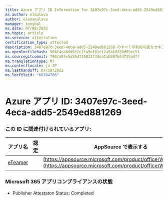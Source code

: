 ```yaml
---
title: Azure アプリ ID Information for 3407e97c-3eed-4eca-add5-2549ed881269
ms.author: elmalova
author: elenamalova
manager: tonybal
ms.date: 07/08/2022
ms.topic: article
ms.service: attestation
certification_type: attested
description: 3407e97c-3eed-4eca-add5-2549ed881269 のすべての利用可能なセキュリティとコンプライアンス情報。
ms.openlocfilehash: 954f4ca8d85c2c1fa9ef81e12a5a1df20d55ec51
ms.sourcegitcommit: 7902a8fe5a55d715023f34ea1ab987b4d715a4f7
ms.translationtype: MT
ms.contentlocale: ja-JP
ms.lasthandoff: 07/10/2022
ms.locfileid: "66704706"
---
```

# <a name="azure-app-id-3407e97c-3eed-4eca-add5-2549ed881269"></a>Azure アプリ ID: 3407e97c-3eed-4eca-add5-2549ed881269


### <a name="apps-associated-with-this-id"></a>この ID に関連付けられているアプリ:
| **アプリ名** | **認定** | **AppSource で表示する** |
|--------------|---------------|-----------------------|
| [eTeamer](../forward/WA200001621.md) |  | [https://appsource.microsoft.com/product/office/WA200001621](https://appsource.microsoft.com/product/office/WA200001621) |

### <a name="microsoft-365-app-compliance-status"></a>Microsoft 365 アプリコンプライアンスの状態
- Publisher Attestaton Status: Completed
